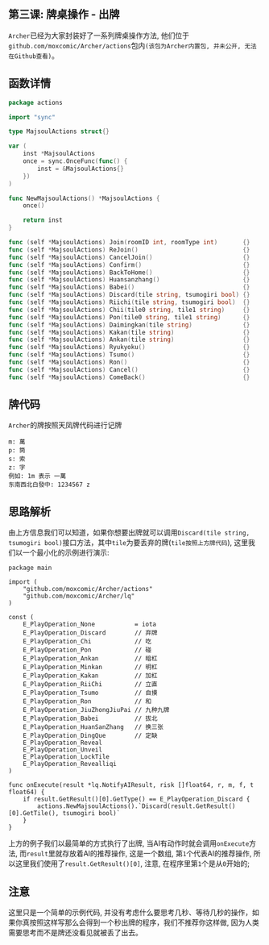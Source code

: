 ## 第三课: 牌桌操作 - 出牌

`Archer`已经为大家封装好了一系列牌桌操作方法, 他们位于`github.com/moxcomic/Archer/actions`包内`(该包为Archer内置包, 并未公开, 无法在Github查看)`。

## 函数详情

```go
package actions

import "sync"

type MajsoulActions struct{}

var (
	inst *MajsoulActions
	once = sync.OnceFunc(func() {
		inst = &MajsoulActions{}
	})
)

func NewMajsoulActions() *MajsoulActions {
	once()

	return inst
}

func (self *MajsoulActions) Join(roomID int, roomType int)       {}
func (self *MajsoulActions) ReJoin()                             {}
func (self *MajsoulActions) CancelJoin()                         {}
func (self *MajsoulActions) Confirm()                            {}
func (self *MajsoulActions) BackToHome()                         {}
func (self *MajsoulActions) Huansanzhang()                       {}
func (self *MajsoulActions) Babei()                              {}
func (self *MajsoulActions) Discard(tile string, tsumogiri bool) {}
func (self *MajsoulActions) Riichi(tile string, tsumogiri bool)  {}
func (self *MajsoulActions) Chii(tile0 string, tile1 string)     {}
func (self *MajsoulActions) Pon(tile0 string, tile1 string)      {}
func (self *MajsoulActions) Daimingkan(tile string)              {}
func (self *MajsoulActions) Kakan(tile string)                   {}
func (self *MajsoulActions) Ankan(tile string)                   {}
func (self *MajsoulActions) Ryukyoku()                           {}
func (self *MajsoulActions) Tsumo()                              {}
func (self *MajsoulActions) Ron()                                {}
func (self *MajsoulActions) Cancel()                             {}
func (self *MajsoulActions) ComeBack()                           {}
```

## 牌代码

`Archer`的牌按照天凤牌代码进行记牌

```
m: 萬
p: 筒
s: 索
z: 字
例如: 1m 表示 一萬
东南西北白發中: 1234567 z
```



## 思路解析

由上方信息我们可以知道，如果你想要出牌就可以调用`Discard(tile string, tsumogiri bool)`接口方法，其中`tile`为要丢弃的牌(`tile按照上方牌代码`), 这里我们以一个最小化的示例进行演示:

```
package main

import (
	"github.com/moxcomic/Archer/actions"
	"github.com/moxcomic/Archer/lq"
)

const (
	E_PlayOperation_None           = iota
	E_PlayOperation_Discard        // 弃牌
	E_PlayOperation_Chi            // 吃
	E_PlayOperation_Pon            // 碰
	E_PlayOperation_Ankan          // 暗杠
	E_PlayOperation_Minkan         // 明杠
	E_PlayOperation_Kakan          // 加杠
	E_PlayOperation_RiiChi         // 立直
	E_PlayOperation_Tsumo          // 自摸
	E_PlayOperation_Ron            // 和
	E_PlayOperation_JiuZhongJiuPai // 九种九牌
	E_PlayOperation_Babei          // 拔北
	E_PlayOperation_HuanSanZhang   // 换三张
	E_PlayOperation_DingQue        // 定缺
	E_PlayOperation_Reveal
	E_PlayOperation_Unveil
	E_PlayOperation_LockTile
	E_PlayOperation_Revealliqi
)

func onExecute(result *lq.NotifyAIResult, risk []float64, r, m, f, t float64) {
	if result.GetResult()[0].GetType() == E_PlayOperation_Discard {
		actions.NewMajsoulActions().`Discard(result.GetResult()[0].GetTile(), tsumogiri bool)`
	}
}
```

上方的例子我们以最简单的方式执行了出牌, 当AI有动作时就会调用`onExecute`方法, 而`result`里就存放着AI的推荐操作, 这是一个数组, 第`1`个代表AI的推荐操作, 所以这里我们使用了`result.GetResult()[0]`, 注意, 在程序里第`1`个是从`0`开始的;

## 注意

这里只是一个简单的示例代码, 并没有考虑什么要思考几秒、等待几秒的操作，如果你真按照这样写那么会得到一个秒出牌的程序，我们不推荐你这样做, 因为人类需要思考而不是牌还没看见就被丢了出去。